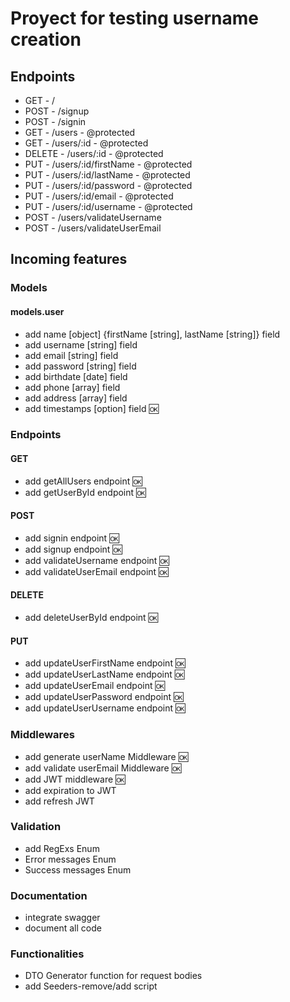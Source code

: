 # Proyect for testing username creation

## Endpoints

- GET - /
- POST - /signup
- POST - /signin
- GET - /users - @protected
- GET - /users/:id - @protected
- DELETE - /users/:id - @protected
- PUT - /users/:id/firstName - @protected
- PUT - /users/:id/lastName - @protected
- PUT - /users/:id/password - @protected
- PUT - /users/:id/email - @protected
- PUT - /users/:id/username - @protected
- POST - /users/validateUsername
- POST - /users/validateUserEmail

## Incoming features

### Models

#### models.user

- add name [object] {firstName [string], lastName [string]} field
- add username [string] field
- add email [string] field
- add password [string] field
- add birthdate [date] field
- add phone [array] field
- add address [array] field
- add timestamps [option] field 🆗

### Endpoints

#### GET

- add getAllUsers endpoint 🆗
- add getUserById endpoint 🆗

#### POST

- add signin endpoint 🆗
- add signup endpoint 🆗
- add validateUsername endpoint 🆗
- add validateUserEmail endpoint 🆗

#### DELETE

- add deleteUserById endpoint 🆗

#### PUT

- add updateUserFirstName endpoint 🆗
- add updateUserLastName endpoint 🆗
- add updateUserEmail endpoint 🆗
- add updateUserPassword endpoint 🆗
- add updateUserUsername endpoint 🆗

### Middlewares

- add generate userName Middleware 🆗
- add validate userEmail Middleware 🆗
- add JWT middleware 🆗
- add expiration to JWT
- add refresh JWT

### Validation

- add RegExs Enum
- Error messages Enum
- Success messages Enum

### Documentation

- integrate swagger
- document all code

### Functionalities

- DTO Generator function for request bodies
- add Seeders-remove/add script
